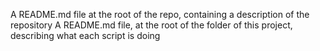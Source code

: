 A README.md file at the root of the repo, containing a description of the repository
A README.md file, at the root of the folder of this project, describing what each script is doing
